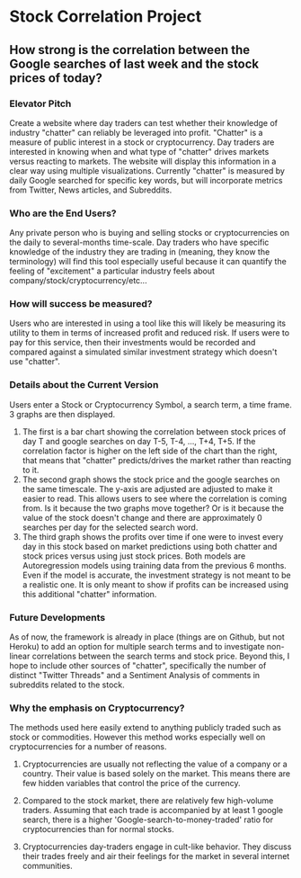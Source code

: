 # Stock Correlation Project

## How strong is the correlation between the Google searches of last week and the stock prices of today?

### Elevator Pitch
Create a website where day traders can test whether their knowledge of industry "chatter" can reliably be leveraged into profit. "Chatter" is a measure of public interest in a stock or cryptocurrency. Day traders are interested in knowing when and what type of "chatter" drives markets versus reacting to markets. The website will display this information in a clear way using multiple visualizations. Currently "chatter" is measured by daily Google searched for specific key words, but will incorporate metrics from Twitter, News articles, and Subreddits. 

### Who are the End Users?
Any private person who is buying and selling stocks or cryptocurrencies on the daily to several-months time-scale. Day traders who have specific knowledge of the industry they are trading in (meaning, they know the terminology) will find this tool especially useful because it can quantify the feeling of "excitement" a particular industry feels about company/stock/cryptocurrency/etc... 

### How will success be measured?
Users who are interested in using a tool like this will likely be measuring its utility to them in terms of increased profit and reduced risk. If users were to pay for this service, then their investments would be recorded and compared against a simulated similar investment strategy which doesn't use "chatter".

### Details about the Current Version
Users enter a Stock or Cryptocurrency Symbol, a search term, a time frame. 3 graphs are then displayed. 
1. The first is a bar chart showing the correlation between stock prices of day T and google searches on day T-5, T-4, ..., T+4, T+5. If the correlation factor is higher on the left side of the chart than the right, that means that "chatter" predicts/drives the market rather than reacting to it. 
2. The second graph shows the stock price and the google searches on the same timescale. The y-axis are adjusted are adjusted to make it easier to read. This allows users to see where the correlation is coming from. Is it because the two graphs move together? Or is it because the value of the stock doesn't change and there are approximately 0 searches per day for the selected search word.
3. The third graph shows the profits over time if one were to invest every day in this stock based on market predictions using both chatter and stock prices versus using just stock prices. Both models are Autoregression models using training data from the previous 6 months. Even if the model is accurate, the investment strategy is not meant to be a realistic one. It is only meant to show if profits can be increased using this additional "chatter" information.

### Future Developments
As of now, the framework is already in place (things are on Github, but not Heroku) to add an option for multiple search terms and to investigate non-linear correlations between the search terms and stock price. Beyond this, I hope to include other sources of "chatter", specifically the number of distinct "Twitter Threads" and a Sentiment Analysis of comments in subreddits related to the stock. 

### Why the emphasis on Cryptocurrency?
The methods used here easily extend to anything publicly traded such as stock or commodities. However this method works especially well on cryptocurrencies for a number of reasons.

1. Cryptocurrencies are usually not reflecting the value of a company or a country. Their value is based solely on the market. This means there are few hidden variables that control the price of the currency.

2. Compared to the stock market, there are relatively few high-volume traders. Assuming that each trade is accompanied by at least 1 google search, there is a higher 'Google-search-to-money-traded' ratio for cryptocurrencies than for normal stocks. 

3. Cryptocurrencies day-traders engage in cult-like behavior. They discuss their trades freely and air their feelings for the market in several internet communities.  

